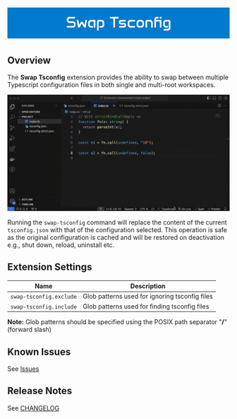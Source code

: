 <h1 style="text-align: center;">
  <img src="https://raw.githubusercontent.com/harrydowning/swap-tsconfig/main/assets/banner.png" alt="Swap Tsconfig">
</h1>

<!-- ![GitHub License](https://img.shields.io/github/license/harrydowning/swap-tsconfig)
![Visual Studio Marketplace Version](https://img.shields.io/visual-studio-marketplace/v/harrydowning.swap-tsconfig)
![Visual Studio Marketplace Downloads](https://img.shields.io/visual-studio-marketplace/d/harrydowning.swap-tsconfig) -->

## Overview

The **Swap Tsconfig** extension provides the ability to swap between multiple Typescript configuration files in both single and multi-root workspaces.

![Swap Tsconfig Usage](https://raw.githubusercontent.com/harrydowning/swap-tsconfig/main/assets/usage.gif)

Running the `swap-tsconfig` command will replace the content of the current `tsconfig.json` with that of the configuration selected. This operation is safe as the original configuration is cached and will be restored on deactivation e.g., shut down, reload, uninstall etc.

## Extension Settings

| Name                    | Description                                    |
| ----------------------- | ---------------------------------------------- |
| `swap-tsconfig.exclude` | Glob patterns used for ignoring tsconfig files |
| `swap-tsconfig.include` | Glob patterns used for finding tsconfig files  |

**Note:** Glob patterns should be specified using the POSIX path separator "**/**" (forward slash)

## Known Issues

See [Issues](https://github.com/harrydowning/swap-tsconfig/issues)

## Release Notes

See [CHANGELOG](CHANGELOG.md)
